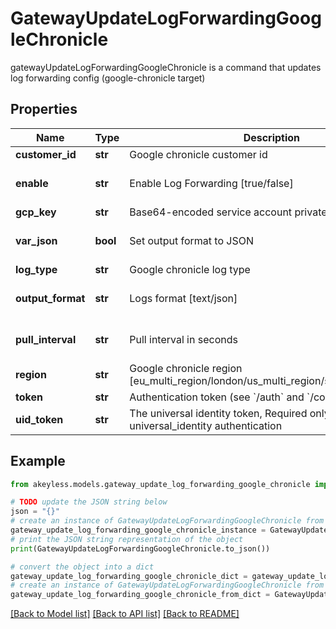 # GatewayUpdateLogForwardingGoogleChronicle

gatewayUpdateLogForwardingGoogleChronicle is a command that updates log forwarding config (google-chronicle target)

## Properties

Name | Type | Description | Notes
------------ | ------------- | ------------- | -------------
**customer_id** | **str** | Google chronicle customer id | [optional] 
**enable** | **str** | Enable Log Forwarding [true/false] | [optional] [default to 'true']
**gcp_key** | **str** | Base64-encoded service account private key text | [optional] 
**var_json** | **bool** | Set output format to JSON | [optional] [default to False]
**log_type** | **str** | Google chronicle log type | [optional] 
**output_format** | **str** | Logs format [text/json] | [optional] [default to 'text']
**pull_interval** | **str** | Pull interval in seconds | [optional] [default to '10']
**region** | **str** | Google chronicle region [eu_multi_region/london/us_multi_region/singapore/tel_aviv] | [optional] 
**token** | **str** | Authentication token (see &#x60;/auth&#x60; and &#x60;/configure&#x60;) | [optional] 
**uid_token** | **str** | The universal identity token, Required only for universal_identity authentication | [optional] 

## Example

```python
from akeyless.models.gateway_update_log_forwarding_google_chronicle import GatewayUpdateLogForwardingGoogleChronicle

# TODO update the JSON string below
json = "{}"
# create an instance of GatewayUpdateLogForwardingGoogleChronicle from a JSON string
gateway_update_log_forwarding_google_chronicle_instance = GatewayUpdateLogForwardingGoogleChronicle.from_json(json)
# print the JSON string representation of the object
print(GatewayUpdateLogForwardingGoogleChronicle.to_json())

# convert the object into a dict
gateway_update_log_forwarding_google_chronicle_dict = gateway_update_log_forwarding_google_chronicle_instance.to_dict()
# create an instance of GatewayUpdateLogForwardingGoogleChronicle from a dict
gateway_update_log_forwarding_google_chronicle_from_dict = GatewayUpdateLogForwardingGoogleChronicle.from_dict(gateway_update_log_forwarding_google_chronicle_dict)
```
[[Back to Model list]](../README.md#documentation-for-models) [[Back to API list]](../README.md#documentation-for-api-endpoints) [[Back to README]](../README.md)


